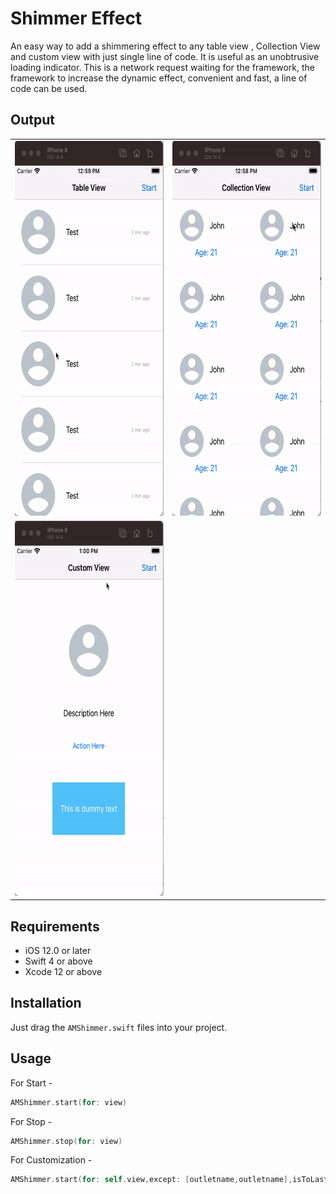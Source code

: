 # Shimmer Effect
An easy way to add a shimmering effect to any table view , Collection View and custom view with just single line of code. It is useful as an unobtrusive loading indicator. This is a network request waiting for the framework, the framework to increase the dynamic effect, convenient and fast, a line of code can be used.


## Output

<table>
<tr>
<td>
<img src="https://github.com/Netset-Software/iOS-Libraries/blob/Shimmer-Effect/Screenshots/list.gif" width="330" height="600">
</td>
<td><img src="https://github.com/Netset-Software/iOS-Libraries/blob/Shimmer-Effect/Screenshots/Collection.gif" width="330" height="600"></td>
  </tr>
  
  <td>
<img src="https://github.com/Netset-Software/iOS-Libraries/blob/Shimmer-Effect/Screenshots/customView.gif" width="330" height="600">
</td>
  
  </table>



## Requirements
- iOS 12.0 or later
- Swift 4 or above
- Xcode 12 or above

## Installation
Just drag the `AMShimmer.swift` files into your project.

## Usage
For Start -
```swift
AMShimmer.start(for: view)
```

For Stop -
```swift
AMShimmer.stop(for: view)
```

For Customization -
```swift
AMShimmer.start(for: self.view,except: [outletname,outletname],isToLastView: false)
